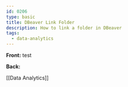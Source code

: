```yaml
---
id: 0206
type: basic
title: DBeaver Link Folder
description: How to link a folder in DBeaver
tags:
  - data-analytics
---
```


**Front:**
test

**Back:**

[[Data Analytics]]
